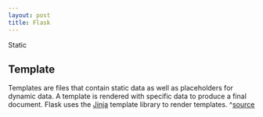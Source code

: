 ```yaml
---
layout: post
title: Flask
---
```

Static
## Template
Templates are files that contain static data as well as placeholders for dynamic data. A template is rendered with specific data to produce a final document. Flask uses the  [Jinja](http://jinja.pocoo.org/docs/templates/)  template library to render templates. ^[source](https://flask.palletsprojects.com/en/1.1.x/tutorial/templates/)
<!--stackedit_data:
eyJoaXN0b3J5IjpbMTUzNzgwNzEwNV19
-->